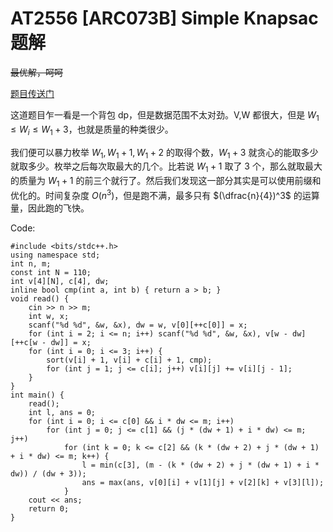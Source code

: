 # AT2556 [ARC073B] Simple Knapsac 题解

~~最优解，呵呵~~

[题目传送门](https://www.luogu.com.cn/problem/AT2556)

这道题目乍一看是一个背包 $\text{dp}$，但是数据范围不太对劲。$\text{V,W}$ 都很大，但是 $W_1\leq W_i \leq W_1 + 3$，也就是质量的种类很少。

我们便可以暴力枚举 $W_1, W_1 + 1, W_1 + 2$ 的取得个数，$W_1 + 3$ 就贪心的能取多少就取多少。枚举之后每次取最大的几个。比若说 $W_1 + 1$ 取了 $3$ 个，那么就取最大的质量为 $W_1 + 1$ 的前三个就行了。然后我们发现这一部分其实是可以使用前缀和优化的。时间复杂度 $O(n^3)$，但是跑不满，最多只有 $(\dfrac{n}{4})^3$ 的运算量，因此跑的飞快。

$\text{Code:}$

```cppp
#include <bits/stdc++.h>
using namespace std;
int n, m;
const int N = 110;
int v[4][N], c[4], dw;
inline bool cmp(int a, int b) { return a > b; }
void read() {
    cin >> n >> m;
    int w, x;
    scanf("%d %d", &w, &x), dw = w, v[0][++c[0]] = x;
    for (int i = 2; i <= n; i++) scanf("%d %d", &w, &x), v[w - dw][++c[w - dw]] = x;
    for (int i = 0; i <= 3; i++) {
        sort(v[i] + 1, v[i] + c[i] + 1, cmp);
        for (int j = 1; j <= c[i]; j++) v[i][j] += v[i][j - 1];
    }
}
int main() {
    read();
    int l, ans = 0;
    for (int i = 0; i <= c[0] && i * dw <= m; i++)
        for (int j = 0; j <= c[1] && (j * (dw + 1) + i * dw) <= m; j++)
            for (int k = 0; k <= c[2] && (k * (dw + 2) + j * (dw + 1) + i * dw) <= m; k++) {
                l = min(c[3], (m - (k * (dw + 2) + j * (dw + 1) + i * dw)) / (dw + 3));
                ans = max(ans, v[0][i] + v[1][j] + v[2][k] + v[3][l]);
            }
    cout << ans;
    return 0;
}
```